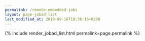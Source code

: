 ```yaml
---
permalink: /remote-embedded-jobs
layout: page-jobad-list
last_modified_at: 2019-09-16T18:36:16+0200
---
```

{% include render_jobad_list.html permalink=page.permalink %}
